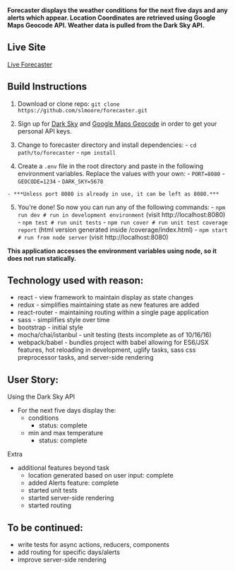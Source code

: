 
**Forecaster displays the weather conditions for the next five days and any alerts which appear.  Location Coordinates are retrieved using Google Maps Geocode API.  Weather data is pulled from the Dark Sky API.**

## Live Site

[Live Forecaster](https://forecaster-darksky.herokuapp.com/)

## Build Instructions

  1. Download or clone repo: `git clone https://github.com/slmoore/forecaster.git`
  2. Sign up for [Dark Sky](https://developer.forecast.io/) and [Google Maps Geocode](https://developers.google.com/maps/documentation/geocoding/start) in order to get your personal API keys.
  3. Change to forecaster directory and install dependencies:
    - `cd path/to/forecaster`
    - `npm install`

  4. Create a `.env` file in the root directory and paste in the following environment variables. Replace the values with your own:
    - `PORT=8080`
    - `GEOCODE=1234`
    - `DARK_SKY=5678`

    - ***Unless port 8080 is already in use, it can be left as 8080.***
  5. You're done! So now you can run any of the following commands:
    - `npm run dev # run in development environment` (visit http://localhost:8080)
    - `npm test # run unit tests`
    - `npm run cover # run unit test coverage report` (html version generated inside /coverage/index.html)
    - `npm start # run from node server` (visit http://localhost:8080)

  **This application accesses the environment variables using node, so it does not run statically.**

## Technology used with reason:
  - react - view framework to maintain display as state changes
  - redux - simplifies maintaining state as new features are added
  - react-router - maintaining routing within a single page application
  - sass - simplifies style over time
  - bootstrap - initial style
  - mocha/chai/istanbul - unit testing (tests incomplete as of 10/16/16)
  - webpack/babel - bundles project with babel allowing for ES6/JSX features, hot reloading in development, uglify tasks, sass css preprocessor tasks, and server-side rendering

## User Story:

Using the Dark Sky API
- For the next five days display the:
  - conditions
    - status: complete
  - min and max temperature
    - status: complete

Extra
  - additional features beyond task
    - location generated based on user input: complete
    - added Alerts feature: complete
    - started unit tests
    - started server-side rendering
    - started routing

## To be continued:
  - write tests for async actions, reducers, components
  - add routing for specific days/alerts
  - improve server-side rendering

